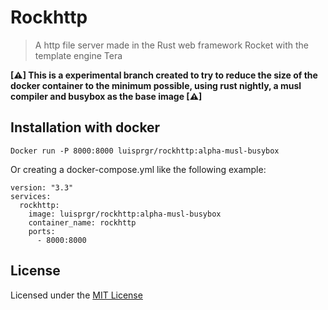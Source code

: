 # Rockhttp
> A http file server made in the Rust web framework Rocket with the template engine Tera

**[⚠] This is a experimental branch created to try to reduce the size of the docker container to the minimum possible, using rust nightly, a musl compiler and busybox as the base image [⚠]**

## Installation with docker 

```shell
Docker run -P 8000:8000 luisprgr/rockhttp:alpha-musl-busybox
```

Or creating a docker-compose.yml like the following example:

```shell
version: "3.3"
services:
  rockhttp:
    image: luisprgr/rockhttp:alpha-musl-busybox
    container_name: rockhttp
    ports:
      - 8000:8000
```

## License

Licensed under the [MIT License](LICENSE) 